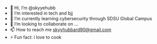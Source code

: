 - 👋 Hi, I’m @skyyehubb
- 👀 I’m interested in tech and bjj
- 🌱 I’m currently learning cybersecurity through SDSU Global Campus
- 💞️ I’m looking to collaborate on ...
- 📫 How to reach me skyyhubbard90@gmail.com
- ⚡ Fun fact: i love to cook 

<!---
skyyehubb/skyyehubb is a ✨ special ✨ repository because its `README.md` (this file) appears on your GitHub profile.
You can click the Preview link to take a look at your changes.
--->

